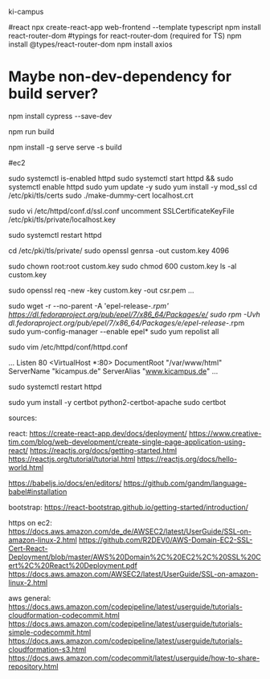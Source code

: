 ki-campus


#react
npx create-react-app web-frontend --template typescript
npm install react-router-dom
#typings for react-router-dom (required for TS)
npm install @types/react-router-dom
npm install axios
# Maybe non-dev-dependency for build server?
npm install cypress --save-dev





npm run build

npm install -g serve
serve -s build


#ec2

sudo systemctl is-enabled httpd
sudo systemctl start httpd && sudo systemctl enable httpd
sudo yum update -y
sudo yum install -y mod_ssl
cd /etc/pki/tls/certs
sudo ./make-dummy-cert localhost.crt

sudo vi /etc/httpd/conf.d/ssl.conf
  uncomment
  SSLCertificateKeyFile /etc/pki/tls/private/localhost.key

sudo systemctl restart httpd

cd /etc/pki/tls/private/
sudo openssl genrsa -out custom.key 4096

sudo chown root:root custom.key
sudo chmod 600 custom.key
ls -al custom.key

sudo openssl req -new -key custom.key -out csr.pem
  ...

sudo wget -r --no-parent -A 'epel-release-*.rpm' https://dl.fedoraproject.org/pub/epel/7/x86_64/Packages/e/
sudo rpm -Uvh dl.fedoraproject.org/pub/epel/7/x86_64/Packages/e/epel-release-*.rpm
sudo yum-config-manager --enable epel*
sudo yum repolist all

sudo vim /etc/httpd/conf/httpd.conf

...
Listen 80
<VirtualHost *:80>
    DocumentRoot "/var/www/html"
    ServerName "kicampus.de"
    ServerAlias "www.kicampus.de"
</VirtualHost>
...

sudo systemctl restart httpd

sudo yum install -y certbot python2-certbot-apache
sudo certbot



















sources:

react:
https://create-react-app.dev/docs/deployment/
https://www.creative-tim.com/blog/web-development/create-single-page-application-using-react/
https://reactjs.org/docs/getting-started.html
https://reactjs.org/tutorial/tutorial.html
https://reactjs.org/docs/hello-world.html

https://babeljs.io/docs/en/editors/
https://github.com/gandm/language-babel#installation

bootstrap:
https://react-bootstrap.github.io/getting-started/introduction/

https on ec2:
https://docs.aws.amazon.com/de_de/AWSEC2/latest/UserGuide/SSL-on-amazon-linux-2.html
https://github.com/R2DEV0/AWS-Domain-EC2-SSL-Cert-React-Deployment/blob/master/AWS%20Domain%2C%20EC2%2C%20SSL%20Cert%2C%20React%20Deployment.pdf
https://docs.aws.amazon.com/AWSEC2/latest/UserGuide/SSL-on-amazon-linux-2.html

aws general:
https://docs.aws.amazon.com/codepipeline/latest/userguide/tutorials-cloudformation-codecommit.html
https://docs.aws.amazon.com/codepipeline/latest/userguide/tutorials-simple-codecommit.html
https://docs.aws.amazon.com/codepipeline/latest/userguide/tutorials-cloudformation-s3.html
https://docs.aws.amazon.com/codecommit/latest/userguide/how-to-share-repository.html